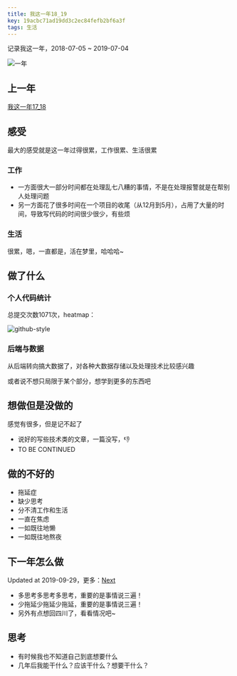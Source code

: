```yaml
---
title: 我这一年18_19
key: 19acbc71ad19dd3c2ec84fefb2bf6a3f
tags: 生活
---
```


记录我这一年，2018-07-05 ~ 2019-07-04

![一年](http://118.24.108.205:8086/pic/blog/one-year.png)

<!--more-->

## 上一年
[我这一年17_18]([https://hate13.com/2018/05/28/%E6%88%91%E8%BF%99%E4%B8%80%E5%B9%B417_18.html](https://hate13.com/2018/05/28/我这一年17_18.html))

## 感受
最大的感受就是这一年过得很累，工作很累、生活很累

### 工作
- 一方面很大一部分时间都在处理乱七八糟的事情，不是在处理报警就是在帮别人处理问题
- 另一方面花了很多时间在一个项目的收尾（从12月到5月），占用了大量的时间，导致写代码的时间很少很少，有些烦

### 生活
很累，嗯，一直都是，活在梦里，哈哈哈~

## 做了什么

### 个人代码统计
总提交次数1071次，heatmap：

![github-style](http://118.24.108.205:8086/pic/blog/2018-code-github-style.png)

### 后端与数据
从后端转向搞大数据了，对各种大数据存储以及处理技术比较感兴趣

或者说不想只局限于某个部分，想学到更多的东西吧

## 想做但是没做的
感觉有很多，但是记不起了
- 说好的写些技术类的文章，一篇没写，👎
- TO BE CONTINUED

## 做的不好的
- 拖延症
- 缺少思考
- 分不清工作和生活
- 一直在焦虑
- 一如既往地懒
- 一如既往地熬夜

## 下一年怎么做

Updated at 2019-09-29，更多：[Next](https://hate13.com/2019/09/29/Next.html)

- 多思考多思考多思考，重要的是事情说三遍！
- 少拖延少拖延少拖延，重要的是事情说三遍！
- 另外有点想回四川了，看看情况吧~

## 思考
- 有时候我也不知道自己到底想要什么
- 几年后我能干什么？应该干什么？想要干什么？
